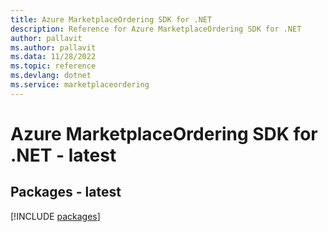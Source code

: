 ```yaml
---
title: Azure MarketplaceOrdering SDK for .NET
description: Reference for Azure MarketplaceOrdering SDK for .NET
author: pallavit
ms.author: pallavit
ms.data: 11/28/2022
ms.topic: reference
ms.devlang: dotnet
ms.service: marketplaceordering
---
```

# Azure MarketplaceOrdering SDK for .NET - latest
## Packages - latest
[!INCLUDE [packages](marketplaceordering-index.md)]
